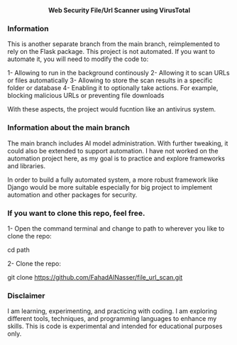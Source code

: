 <p align="center"><strong> Web Security File/Url Scanner using VirusTotal</strong></p>

### Information

This is another separate branch from the main branch, reimplemented to rely on the Flask package. This project is not automated. If you want to automate it, you will need to modify the code to:

1- Allowing to run in the background continously
2- Allowing it to scan URLs or files automatically
3- Allowing to store the scan results in a specific folder or database
4- Enabling it to optionally take actions. For example, blocking malicious URLs or preventing file downloads

With these aspects, the project would fucntion like an antivirus system. 

### Information about the main branch

The main branch includes AI model administration. With further tweaking, it could also be extended to support automation. I have not worked on the automation project here, as my goal is to practice and explore frameworks and libraries.

In order to build a fully automated system, a more robust framework like Django would be more suitable especially for big project to implement automation and other packages for security.

### If you want to clone this repo, feel free.
1- Open the command terminal and change to path to wherever you like to clone the repo:

cd path

2- Clone the repo:

git clone https://github.com/FahadAlNasser/file_url_scan.git

### Disclaimer

I am learning, experimenting, and practicing with coding. I am exploring different tools, techniques, and programming languages to enhance my skills. This is code is experimental and intended for educational purposes only.

